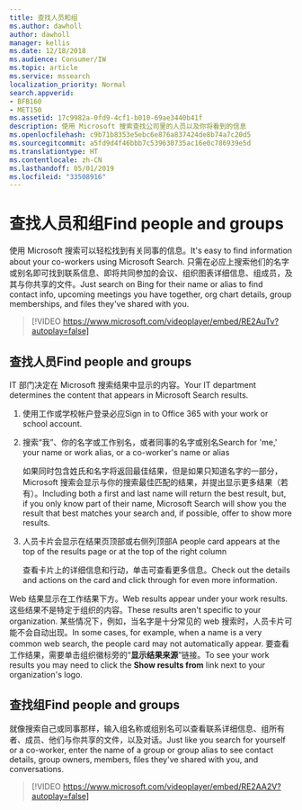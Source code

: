 ```yaml
---
title: 查找人员和组
ms.author: dawholl
author: dawholl
manager: kellis
ms.date: 12/18/2018
ms.audience: Consumer/IW
ms.topic: article
ms.service: mssearch
localization_priority: Normal
search.appverid:
- BFB160
- MET150
ms.assetid: 17c9982a-0fd9-4cf1-b010-69ae3440b41f
description: 使用 Microsoft 搜索查找公司里的人员以及你将看到的信息
ms.openlocfilehash: c9b71b8353e5ebc6e876a837424de8b74a7c20d5
ms.sourcegitcommit: a5fd9d4f46bbb7c539630735ac16e0c786939e5d
ms.translationtype: HT
ms.contentlocale: zh-CN
ms.lasthandoff: 05/01/2019
ms.locfileid: "33508916"
---
```

# <a name="find-people-and-groups"></a><span data-ttu-id="798b7-103">查找人员和组</span><span class="sxs-lookup"><span data-stu-id="798b7-103">Find people and groups</span></span>

<span data-ttu-id="798b7-104">使用 Microsoft 搜索可以轻松找到有关同事的信息。</span><span class="sxs-lookup"><span data-stu-id="798b7-104">It's easy to find information about your co-workers using Microsoft Search.</span></span> <span data-ttu-id="798b7-105">只需在必应上搜索他们的名字或别名即可找到联系信息、即将共同参加的会议、组织图表详细信息、组成员，及其与你共享的文件。</span><span class="sxs-lookup"><span data-stu-id="798b7-105">Just search on Bing for their name or alias to find contact info, upcoming meetings you have together, org chart details, group memberships, and files they've shared with you.</span></span>
  
> [!VIDEO https://www.microsoft.com/videoplayer/embed/RE2AuTv?autoplay=false]
  
## <a name="find-people"></a><span data-ttu-id="798b7-106">查找人员</span><span class="sxs-lookup"><span data-stu-id="798b7-106">Find people and groups</span></span>

<span data-ttu-id="798b7-107">IT 部门决定在 Microsoft 搜索结果中显示的内容。</span><span class="sxs-lookup"><span data-stu-id="798b7-107">Your IT department determines the content that appears in Microsoft Search results.</span></span>
  
1. <span data-ttu-id="798b7-108">使用工作或学校帐户登录必应</span><span class="sxs-lookup"><span data-stu-id="798b7-108">Sign in to Office 365 with your work or school account.</span></span>
    
2. <span data-ttu-id="798b7-109">搜索“我”、你的名字或工作别名，或者同事的名字或别名</span><span class="sxs-lookup"><span data-stu-id="798b7-109">Search for 'me,' your name or work alias, or a co-worker's name or alias</span></span>
    
    <span data-ttu-id="798b7-110">如果同时包含姓氏和名字将返回最佳结果，但是如果只知道名字的一部分，Microsoft 搜索会显示与你的搜索最佳匹配的结果，并提出显示更多结果（若有）。</span><span class="sxs-lookup"><span data-stu-id="798b7-110">Including both a first and last name will return the best result, but, if you only know part of their name, Microsoft Search will show you the result that best matches your search and, if possible, offer to show more results.</span></span>
    
3. <span data-ttu-id="798b7-111">人员卡片会显示在结果页顶部或右侧列顶部</span><span class="sxs-lookup"><span data-stu-id="798b7-111">A people card appears at the top of the results page or at the top of the right column</span></span>
    
    <span data-ttu-id="798b7-112">查看卡片上的详细信息和行动，单击可查看更多信息。</span><span class="sxs-lookup"><span data-stu-id="798b7-112">Check out the details and actions on the card and click through for even more information.</span></span>
    
<span data-ttu-id="798b7-113">Web 结果显示在工作结果下方。</span><span class="sxs-lookup"><span data-stu-id="798b7-113">Web results appear under your work results.</span></span> <span data-ttu-id="798b7-114">这些结果不是特定于组织的内容。</span><span class="sxs-lookup"><span data-stu-id="798b7-114">These results aren't specific to your organization.</span></span> <span data-ttu-id="798b7-115">某些情况下，例如，当名字是十分常见的 web 搜索时，人员卡片可能不会自动出现。</span><span class="sxs-lookup"><span data-stu-id="798b7-115">In some cases, for example, when a name is a very common web search, the people card may not automatically appear.</span></span> <span data-ttu-id="798b7-116">要查看工作结果，需要单击组织徽标旁的“**显示结果来源**”链接。</span><span class="sxs-lookup"><span data-stu-id="798b7-116">To see your work results you may need to click the **Show results from** link next to your organization's logo.</span></span> 
  
## <a name="find-groups"></a><span data-ttu-id="798b7-117">查找组</span><span class="sxs-lookup"><span data-stu-id="798b7-117">Find people and groups</span></span>

<span data-ttu-id="798b7-118">就像搜索自己或同事那样，输入组名称或组别名可以查看联系详细信息、组所有者、成员、他们与你共享的文件，以及对话。</span><span class="sxs-lookup"><span data-stu-id="798b7-118">Just like you search for yourself or a co-worker, enter the name of a group or group alias to see contact details, group owners, members, files they've shared with you, and conversations.</span></span>
  
> [!VIDEO https://www.microsoft.com/videoplayer/embed/RE2AA2V?autoplay=false]
  

  

